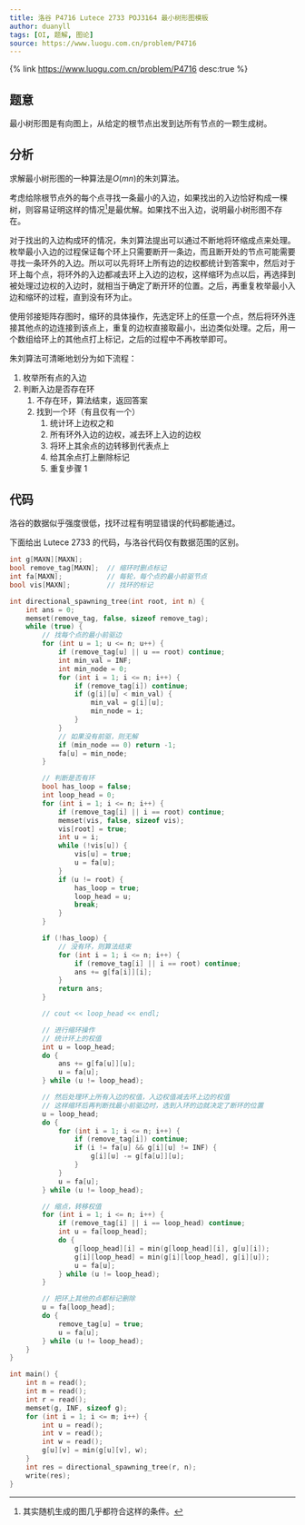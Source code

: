 ```yaml
---
title: 洛谷 P4716 Lutece 2733 POJ3164 最小树形图模板
author: duanyll
tags: [OI, 题解, 图论]
source: https://www.luogu.com.cn/problem/P4716
---
```


{% link https://www.luogu.com.cn/problem/P4716 desc:true %}

## 题意

最小树形图是有向图上，从给定的根节点出发到达所有节点的一颗生成树。

## 分析

求解最小树形图的一种算法是$O(mn)$的朱刘算法。

考虑给除根节点外的每个点寻找一条最小的入边，如果找出的入边恰好构成一棵树，则容易证明这样的情况[^1]是最优解。如果找不出入边，说明最小树形图不存在。

[^1]: 其实随机生成的图几乎都符合这样的条件。

对于找出的入边构成环的情况，朱刘算法提出可以通过不断地将环缩成点来处理。枚举最小入边的过程保证每个环上只需要断开一条边，而且断开处的节点可能需要寻找一条环外的入边。所以可以先将环上所有边的边权都统计到答案中，然后对于环上每个点，将环外的入边都减去环上入边的边权，这样缩环为点以后，再选择到被处理过边权的入边时，就相当于确定了断开环的位置。之后，再重复枚举最小入边和缩环的过程，直到没有环为止。

使用邻接矩阵存图时，缩环的具体操作，先选定环上的任意一个点，然后将环外连接其他点的边连接到该点上，重复的边权直接取最小，出边类似处理。之后，用一个数组给环上的其他点打上标记，之后的过程中不再枚举即可。

朱刘算法可清晰地划分为如下流程：

1. 枚举所有点的入边
2. 判断入边是否存在环
   1. 不存在环，算法结束，返回答案
   2. 找到一个环（有且仅有一个）
      1. 统计环上边权之和
      2. 所有环外入边的边权，减去环上入边的边权
      3. 将环上其余点的边转移到代表点上
      4. 给其余点打上删除标记
      5. 重复步骤 1

## 代码

洛谷的数据似乎强度很低，找环过程有明显错误的代码都能通过。

下面给出 Lutece 2733 的代码，与洛谷代码仅有数据范围的区别。

```cpp
int g[MAXN][MAXN];
bool remove_tag[MAXN];  // 缩环时删点标记
int fa[MAXN];           // 每轮，每个点的最小前驱节点
bool vis[MAXN];         // 找环的标记

int directional_spawning_tree(int root, int n) {
    int ans = 0;
    memset(remove_tag, false, sizeof remove_tag);
    while (true) {
        // 找每个点的最小前驱边
        for (int u = 1; u <= n; u++) {
            if (remove_tag[u] || u == root) continue;
            int min_val = INF;
            int min_node = 0;
            for (int i = 1; i <= n; i++) {
                if (remove_tag[i]) continue;
                if (g[i][u] < min_val) {
                    min_val = g[i][u];
                    min_node = i;
                }
            }
            // 如果没有前驱，则无解
            if (min_node == 0) return -1;
            fa[u] = min_node;
        }

        // 判断是否有环
        bool has_loop = false;
        int loop_head = 0;
        for (int i = 1; i <= n; i++) {
            if (remove_tag[i] || i == root) continue;
            memset(vis, false, sizeof vis);
            vis[root] = true;
            int u = i;
            while (!vis[u]) {
                vis[u] = true;
                u = fa[u];
            }
            if (u != root) {
                has_loop = true;
                loop_head = u;
                break;
            }
        }

        if (!has_loop) {
            // 没有环，则算法结束
            for (int i = 1; i <= n; i++) {
                if (remove_tag[i] || i == root) continue;
                ans += g[fa[i]][i];
            }
            return ans;
        }

        // cout << loop_head << endl;

        // 进行缩环操作
        // 统计环上的权值
        int u = loop_head;
        do {
            ans += g[fa[u]][u];
            u = fa[u];
        } while (u != loop_head);

        // 然后处理环上所有入边的权值，入边权值减去环上边的权值
        // 这样缩环后再判断找最小前驱边时，选到入环的边就决定了断环的位置
        u = loop_head;
        do {
            for (int i = 1; i <= n; i++) {
                if (remove_tag[i]) continue;
                if (i != fa[u] && g[i][u] != INF) {
                    g[i][u] -= g[fa[u]][u];
                }
            }
            u = fa[u];
        } while (u != loop_head);

        // 缩点，转移权值
        for (int i = 1; i <= n; i++) {
            if (remove_tag[i] || i == loop_head) continue;
            int u = fa[loop_head];
            do {
                g[loop_head][i] = min(g[loop_head][i], g[u][i]);
                g[i][loop_head] = min(g[i][loop_head], g[i][u]);
                u = fa[u];
            } while (u != loop_head);
        }

        // 把环上其他的点都标记删除
        u = fa[loop_head];
        do {
            remove_tag[u] = true;
            u = fa[u];
        } while (u != loop_head);
    }
}

int main() {
    int n = read();
    int m = read();
    int r = read();
    memset(g, INF, sizeof g);
    for (int i = 1; i <= m; i++) {
        int u = read();
        int v = read();
        int w = read();
        g[u][v] = min(g[u][v], w);
    }
    int res = directional_spawning_tree(r, n);
    write(res);
}
```